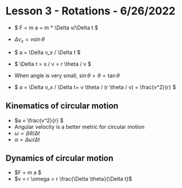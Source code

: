 # Lesson 3 - Rotations - 6/26/2022

* $ F = m a = m * \Delta v/\Delta t $

* $\Delta v_x = v \sin \theta$ 
* $ a = \Delta v_x / \Delta t $
* $ \Delta t = s / v = r \theta / v $

* When angle is very small, $\sin \theta = \theta = \tan \theta$

* $ a = \Delta v_x / \Delta t= v \theta / (r \theta / v) = \frac{v^2}{r} $

## Kinematics of circular motion
* $a = \frac{v^2}{r} $
* Angular velocity is a better metric for circular motion
* $\omega = \Delta \theta / \Delta t$
* $\alpha = \Delta \omega / \Delta t$

## Dynamics of circular motion
* $F = m a $
* $v = r \omega = r \frac{\Delta \theta}{\Delta t}$ 
